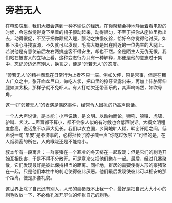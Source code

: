 # 旁若无人

在电影院里，我们大概会遇到一种不愉快的经历。在你聚精会神地静坐着看电影的时候，会忽然觉得身下坐着的椅子颤动起来，动得很匀，不至于把你从座位里掀出去，动得很促，不至于把你颠摇入睡，颤动之快慢疾徐，恰好令你觉得他讨厌。如果下决心寻找震源，不久就可以发现，毛病大概是出在附近的一位先生的大腿上。若说他是有意使前后左右两排座客不得安生，却也不然。全是陌生人无仇无恨，我们站在被害人的立场上看，这种变态行为只有一种解释，那便是他的意志过于集中，忘记旁边还有别人，换言之，便是“旁若无人”的态度。 

“旁若无人”的精神表现在日常行为上者不只一端。例如欠伸，原是常事，但是在稠人广众之中，张开血盆巨口，做吃人状，把口里的獠牙显露出来，再加上伸胳臂伸腿如演太极，那样子就不免吓人。有人打哈欠还带音乐的，其声呜呜然，如吹号角。 

这一切“旁若无人”的表演是偶然事件，经常令人困扰的乃高声谈话。 

一个人大声说话，是本能；小声说话，是文明。以动物而论，狮吼、狼嗥、虎啸、驴叫、犬吠……声音都不算小，都不会像人似的有时候也会低声说话。大概文明程度愈高，说话愈不以声大见长。我们以农立国，乡间地旷人稀，畎亩阡陌之间，低声说一句“早安”是不济事的，必得扯长了脖子喊一声“你吃过饭啦？”可怪的是，在人烟稠密的所在，人的喉咙还是不能缩小。 

叔本华有一段寓言：一群豪猪在一个寒冷的冬天挤在一起取暖；但是它们的刺毛开始互相伤害，于是不得不分散开。可是寒冷又把他们聚在一起。最后，经过几番聚散，它们发现最好是彼此保持相当的距离。同样地，群居的需要使得人形的豪猪聚在一起，只是他们本性中的刺毛使得彼此厌恶。他们最后发现使彼此可以相安的那个距离，便是那套礼貌。 

这世界上除了自己还有别人，人形的豪猪既不止我一个，最好是把自己大大小小的刺毛收敛一下，不必像孔雀开屏似的伸张自己的刺毛。